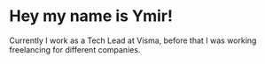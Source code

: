 <h1>Hey my name is Ymir!</h1>

Currently I work as a Tech Lead at Visma, before that I was working freelancing for different companies.
